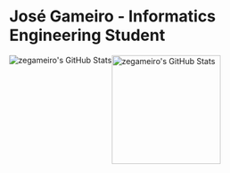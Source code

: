 # José Gameiro - Informatics Engineering Student

<!--
**zegameiro/zegameiro** is a ✨ _special_ ✨ repository because its `README.md` (this file) appears on your GitHub profile.

Here are some ideas to get you started:

- 🔭 I’m currently working on ...
- 🌱 I’m currently learning ...
- 👯 I’m looking to collaborate on ...
- 🤔 I’m looking for help with ...
- 💬 Ask me about ...
- 📫 How to reach me: ...
- 😄 Pronouns: ...
- ⚡ Fun fact: ...
-->
<div style="display: flex; flex-direction: row;">
  
  <img class="img" alt="zegameiro's GitHub Stats" src="https://github-readme-stats-sigma-five.vercel.app/api?username=zegameiro&show_icons=true&theme=great-gatsby" />
  
  <img class="img" height=195 alt="zegameiro's GitHub Stats" src="https://github-readme-stats-sigma-five.vercel.app/api/top-langs/?username=zegameiro&langs_count=8&layout=compact&hide=jupyter%20notebook&theme=great-gatsby" />

  
  
</div>
